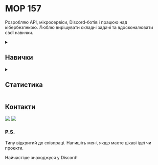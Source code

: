 <div>
    <h1>MOP 157</h1>
    <p>Розробляю API, мікросервіси, Discord-ботів і працюю над кібербезпекою. Люблю вирішувати складні задачі та вдосконалювати свої навички.</p>
</div>

<details><summary><h2>Навички</h2></summary>
<ul>
    <li><strong>Мови програмування:</strong> TypeScript, JavaScript, Python</li>
    <li><strong>Фреймворки:</strong> Express, Nest.js</li>
    <li><strong>Технології:</strong> WebSocket, REST API</li>
    <li><strong>Інструменти:</strong> Docker</li>
    <li><strong>Бази даних:</strong> MongoDB, SQLite</li>
    <li><strong>Discord-боти:</strong> розробка, інтеграція API, модульна структура</li>
    <li><strong>Кібербезпека:</strong> аналіз вразливостей, трафіку та мереж</li>
</ul></details>

<details>
<summary><h2>Статистика</h2></summary>
    <img src="https://github-readme-stats.vercel.app/api?username=Mop157&show_icons=true&theme=radical" width="%100" height="200px" alt="Stats" />
    <img src="https://github-readme-stats.vercel.app/api/top-langs/?username=Mop157&layout=compact&theme=radical" width="%100" height="150px" alt="Languages" />
    <img src="https://github-profile-trophy.vercel.app/?username=Mop157&theme=monokai" width="%100" height="150px" alt="Stats" />
</details>

<h2>Контакти</h2>
<div>
    <a href="https://t.me/Mop_157" target="_blank"><img src="https://img.shields.io/badge/telegram-2CA5E0.svg?&style=for-the-badge&logo=telegram&logoColor=white"></a>
    <a href="https://discord.com/users/670163392979271710" target="_blank"><img src="https://img.shields.io/badge/discord%20-7289DA.svg?&style=for-the-badge&logo=discord&logoColor=white"></a>
</div>

<div>
    <h3>P.S.</h3>
    <p>Типу відкритий до співпраці. Напишіть мені, якщо маєте цікаві ідеї чи проєкти.</p>
    <p>Найчастіше знаходжуся у Discord!</p>
</div>

